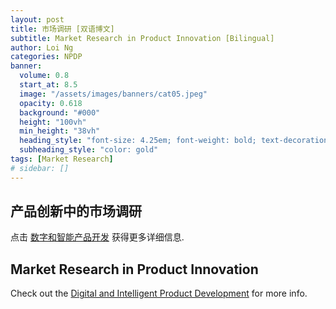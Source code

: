 ```yaml
---
layout: post
title: 市场调研 [双语博文]
subtitle: Market Research in Product Innovation [Bilingual]
author: Loi Ng
categories: NPDP
banner:
  volume: 0.8
  start_at: 8.5
  image: "/assets/images/banners/cat05.jpeg"
  opacity: 0.618
  background: "#000"
  height: "100vh"
  min_height: "38vh"
  heading_style: "font-size: 4.25em; font-weight: bold; text-decoration: underline"
  subheading_style: "color: gold"
tags: [Market Research]
# sidebar: []
---
```


产品创新中的市场调研
------------



点击 [数字和智能产品开发][PMerBot-site] 获得更多详细信息.

Market Research in Product Innovation
------------



Check out the [Digital and Intelligent Product Development][PMerBot-site] for more info.

[PMerBot-site]: https://sili-insights.feishu.cn/wiki/wikcnQ8gQQPXW5dftmTx6f2XfJh